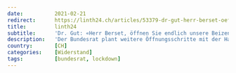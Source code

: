 ```yaml
---
date:          2021-02-21
redirect:      https://linth24.ch/articles/53379-dr-gut-herr-berset-oeffnen-sie-endlich-unsere-beizen
title:         linth24
subtitle:      'Dr. Gut: «Herr Berset, öffnen Sie endlich unsere Beizen!»'
description:   'Der Bundesrat plant weitere Öffnungsschritte mit der Handbremse. Die Restaurants müssen ganz geschlossen bleiben – so lange, bis alle bankrott sind, Herr Bundesrat?'
country:       [CH]
categories:    [Widerstand]
tags:          [bundesrat, lockdown]
---
```

